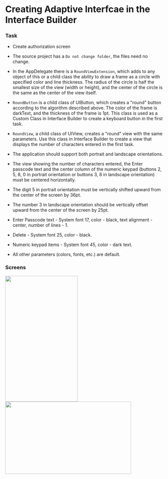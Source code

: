 # Creating Adaptive Interfcae in the Interface Builder
### Task
* Create authorization screen
* The source project has a ```Do not change folder```, the files  need no change. 
* In the AppDelegate there is a ```RoundViewExtension```, which adds to any object of this or a child class the ability to draw a frame as a circle with specified color and line thickness. The radius of the circle is half the smallest size of the view (width or height), and the center of the circle is the same as the center of the view itself. 
* ```RoundButton``` is a child class of UIButton, which creates a "round" button according to the algorithm described above. The color of the frame is darkText, and the thickness of the frame is 1pt. This class is used as a Custom Class in Interface Builder to create a keyboard button in the first task.
* ```RoundView```, a child class of UIView, creates a "round" view with the same parameters. Use this class in Interface Builder to create a view that displays the number of characters entered in the first task.

* The application should support both portrait and landscape orientations. 
* The view showing the number of characters entered, the Enter passcode text and the center column of the numeric keypad (buttons 2, 5, 8, 0 in portrait orientation or buttons 3, 8 in landscape orientation) must be centered horizontally.

* The digit 5 in portrait orientation must be vertically shifted upward from the center of the screen by 36pt.

* The number 3 in landscape orientation should be vertically offset upward from the center of the screen by 25pt.

* Enter Passcode text - System font 17, color - black, text alignment - center, number of lines - 1.

* Delete - System font 25, color - black.

* Numeric keypad items - System font 45, color - dark text.

* All other parameters (colors, fonts, etc.) are default.

### Screens

<img src="https://media.github.bus.zalan.do/user/10996/files/dc344844-4146-4729-9709-50e06b1c9a41" height = 400, width = 230> <img src="https://media.github.bus.zalan.do/user/10996/files/fbf24567-219e-4f06-8062-d2bc0facae6a" height = 230, width = 400>
